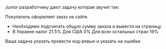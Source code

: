 Junior разработчику дают задачу которая звучит так: 

Покупатель оформляет заказ на сайте. 
- Необходимо подсчитать общую сумму заказа и вывести на страницу
- В Украине налог 21.5% Для США 0% Для всех остальных стран 19%


Ваша задача указать провести код-ревью и указать на ошибки
